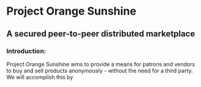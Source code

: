 # Project Orange Sunshine

## A secured peer-to-peer distributed marketplace

### Introduction:

Project Orange Sunshine aims to provide a means for patrons and vendors to buy and sell products anonymously - without the need for a third party. We will accomplish this by 